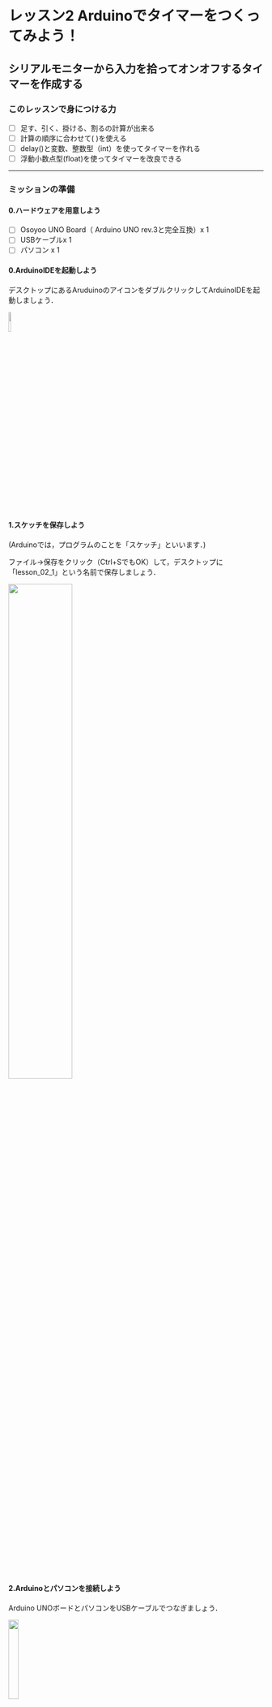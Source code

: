 # レッスン2 Arduinoでタイマーをつくってみよう！

## **シリアルモニターから入力を拾ってオンオフするタイマーを作成する**

### このレッスンで身につける力

- [ ] 足す、引く、掛ける、割るの計算が出来る
- [ ] 計算の順序に合わせて( )を使える
- [ ] delay()と変数、整数型（int）を使ってタイマーを作れる
- [ ] 浮動小数点型(float)を使ってタイマーを改良できる

---

### ミッションの準備

#### 0.ハードウェアを用意しよう

- [ ] Osoyoo UNO Board（ Arduino UNO rev.3と完全互換）x 1
- [ ] USBケーブルx 1
- [ ] パソコン x 1

#### 0.ArduinoIDEを起動しよう

デスクトップにあるAruduinoのアイコンをダブルクリックしてArduinoIDEを起動しましょう．

<img src="image/ArduinoIDE_icon.png" width="10%">

#### 1.スケッチを保存しよう

(Arduinoでは，プログラムのことを「スケッチ」といいます．)

ファイル→保存をクリック（Ctrl+SでもOK）して，デスクトップに「lesson_02_1」という名前で保存しましょう．

<img src="image/ArduinoIDE_save.png" width="50%">

#### 2.Arduinoとパソコンを接続しよう

Arduino UNOボードとパソコンをUSBケーブルでつなぎましょう．

<img src="image/Arduino_USBcable.png" width="20%">

【注意】USBを抜き差しするときは向きを確認して，ていねいにあつかうこと．

USBを差したら，ArduinoIDEでポートを指定しましょう．

ツール→シリアルポートをクリックして，「COM～（Arduino UNO）」となっているものをクリックしましょう．（COM～の数字は毎回変わります．）

<img src="image/ArduinoIDE_port_setting.png" width="70%">



---

### 【前回の復習】電卓を作ってみよう
#### このセクションで身につける力
- [ ] 足す、引く、掛ける、割るの計算が出来る
- [ ] 計算の順序に合わせて( )を使える

---

#### プログラムでの四則演算

足し算，引き算，掛け算，割り算のことを「四則演算（しそくえんざん）」と言います．

算数の時間だけでなく，プログラムを書くときもこの四則演算を使うことが多いです．

しかし，プログラム内での四則演算は少し変わった書き方をします．まずは書き方を覚えましょう．

| 種類 | 算数 | プログラム |
| ---- | ---- | ---- |
|  足し算  | + | + |
|  引き算  | - | - |
|  掛け算  | × | * （アスタリスク） |
|  割り算  | ÷ | / （スラッシュ）|

プログラムで書く四則演算の例
- 1 + 1
- 2 - 1
- 2 * 3  
- 4 / 2

また，普通の式と同じように()で囲んだ式を先に計算することもできます．
- (1 + 2) * 3 → 9
- ((1 + 2) *3) / 3 →3



---


#### シリアルモニタからの入力を読み取ろう

電卓を作るには，入力された数字を読み取る必要があります．

さっそく，シリアルモニタからの入力をそのまま表示するプログラムを作ってみましょう．

以下をすべてコピー＆ペーストしましょう．


**＜プログラム＞**

``` C++
long val;

void setup() {
  Serial.begin(9600); //ボーレートの指定
}

void loop() {

  //受信データがある場合if内を処理
  if (Serial.available() > 0) {
    val = Serial.parseInt();    //文字列データを数値に変換
    Serial.println(val);          //一つ目の数字をシリアルモニタに表示
  }

}
```



**＜実行の準備＞**

コピー＆ペーストができたら左上の矢印を押して（またはCtrl＋U），プログラムを書き込みましょう．「ボードへの書き込みが完了しました」と表示されれば成功です．

<img src="image/ArduinoIDE_compile&run.png" width="70%">

ツール→シリアルモニタをクリックしましょう．

シリアルモニタが表示されたら，ボーレートを9600bpsに，と改行の設定を「改行無し」にしましょう．

シリアルモニタに数字を入力してみましょう．

<img src="image/lesson02_1_serialmonitor_setting.png" width="70%">


**＜実行結果＞**

<img src="image/lesson02_1_serialmonitor_result.png" width="70%">



---

#### 電卓を完成させよう

上で作ったプログラムを改造して，電卓に改造しましょう．

ファイル→名前を付けて保存をクリックして，「lesson_02_1」という名前で保存しましょう．

以下をすべてコピー＆ペーストしましょう．

**＜プログラム＞**

``` C++
long val1,val2,result;

void setup() {
  Serial.begin(9600); //ボーレートを指定
}

void loop() {

  //受信データがある場合if内を処理
  if (Serial.available() > 0){
    
    val1 = Serial.parseInt();    //文字列データを数値に変換
    Serial.print(val1);          //一つ目の数字をシリアルモニタに表示
    
    char aop = Serial.read();    //四則演算用の文字の読み込み
    Serial.print(aop);           //四則演算の文字をシリアルモニタに表示
 
    val2 = Serial.parseInt();    //文字列データを数値に変換
    Serial.print(val2);          //2つ目の数字をシリアルモニタに表示
    Serial.println("=");         //"="表示後改行
    
    switch (aop){
      case '+' :
          result = val1 + val2;
          Serial.println(result ,DEC);   //加算と改行
          Serial.println("");            //改行
          break;
      
      case '-' :
          result = val1 - val2;
          Serial.println(result ,DEC);   //減算と改行
          Serial.println("");            //改行
          break;

      case '*' :
          result = val1 * val2;
          Serial.println(result ,DEC);   //乗算と改行
          Serial.println("");            //改行
          break;

      case '/' :
          result = val1 / val2;
          Serial.println(result ,DEC);   //除算と改行
          Serial.println("");            //改行
          break;
      }
      
  }
  
}
```



**＜実行の準備＞**

コピー＆ペーストができたら左上の矢印を押して（またはCtrl＋U），プログラムを書き込みましょう．

ツール→シリアルモニタをクリックしましょう．

シリアルモニタが表示されたら，ボーレートを9600に，と改行の設定を「改行無し」にしましょう．

シリアルモニタに「1+1」「2*3」のような式を入力して，Enterを押しましょう．

<img src="image/lesson02_2_serialmonitor_setting.png" width="70%">



**＜実行結果＞**

<img src="image/lesson02_2_serialmonitor_result.png" width="70%">



---

### タイマーを作ってみよう
#### このセクションで身につける力
- [ ] delay()と変数、整数型（int）を使ってタイマーを作れる
- [ ] 浮動小数点型(float)を使ってタイマーを改良できる

---

#### 変数とは？

変数は，数字や文字を入れておく入れ物のことです．MindStormsではカバンになっていましたね．

Arduinoでは，変数を使う前に宣言する（用意する）必要があります．

例えば，こんな風に宣言します．

``` C++
int a;
```
これは，「整数型で，aという変数を宣言した」ということになります．

「int」が「整数型」を表します．整数とは，「1」「100」「-5」などの小数や分数以外の数字です．整数型には整数しか入りません．「3.14（小数）」「b（文字）」などは入りません．

この部分を変えると型の種類を変更できます．型の種類は他にもたくさんありますが，ここではintのみの紹介とします．

---


#### 1秒ごとにカウントアップするタイマーを作ろう

ファイル→名前を付けて保存をクリックして，「lesson_02_3」という名前で保存しましょう．

以下をすべてコピー＆ペーストしましょう．

**＜プログラム＞**

``` C++
int count = 0;

void setup() {
  Serial.begin(9600);
  Serial.println("Yを押してタイマースタート");
}
void loop() {
  if (Serial.available()) {
    char ch = Serial.read();
    if (ch == 'y' ||  ch == 'Y') {
      Serial.println("タイマーON");
      Serial.println("タイマーを止めるにはNを押してください");
      count = 0;
    }
    if (ch == 'n' ||  ch == 'N') {
      Serial.println("タイマーOFF");
      Serial.print(count);
      Serial.println(" 秒");
      Serial.println("Yを押してタイマースタート");
      count = 0;
    }
  }
  delay(1000);
  count += 1;
}
```



**＜実行の準備＞**

コピー＆ペーストができたら左上の矢印を押して（またはCtrl＋U），プログラムを書き込みましょう．


ツール→シリアルモニタをクリックしましょう．

シリアルモニタが表示されたら，ボーレートを9600に，と改行の設定を「改行無し」にしましょう．

シリアルモニタに「y」を入力して，Enterを押しましょう．タイマーが起動します．

数秒後，シリアルモニタに「n」を入力して，またEnterを押しましょう．タイマーが停止して，経過した時間が表示されます．


**＜実行結果＞**

<img src="image/lesson02_3_serialmonitor_result.png" width="70%">


---

#### 0.1秒ごとにカウントアップするタイマーを作ろう

50m走をするときに使うストップウォッチなどは，1秒の100分の1や1000分の1の細かい時間まで測ることができます．

今回は，上で作ったプログラムを改造して，1秒の10分の1の時間まで測ることができる（＝10倍の精度の）タイマーを作りましょう．

**＜プログラム＞**

ループを遅らせる時間を1000ms（1秒）から100ms（0.1秒）に変えて，精度をアップしましょう．

``` C++
delay(100);
```

ループを早めた分，countの数字が10倍速く大きくなってしまうので，表示する数字を10分の1にして調節しましょう．

``` C++
Serial.print(count/10);
```



**＜実行の準備＞**

コピー＆ペーストができたら左上の矢印を押して（またはCtrl＋U），プログラムを書き込みましょう．

さきほどと同じように実行しましょう．


**＜実行結果＞**

<img src="image/lesson02_3_serialmonitor_result.png" width="70%">

**精度が10倍になっているはずなのに1秒単位でしか表示されないのは何故だろう？**


---

#### float型を使ってタイマーを正しく動作させよう

ファイル→名前を付けて保存をクリックして，「lesson_02_4」という名前で保存しましょう．

先ほどのプログラムの変数「count」を，「float型（浮動小数点型）」に変えてみましょう．

``` C++
float count = 0;
```

float型とは，整数に加えて小数も入れることができる変数です．小数点以下何桁まで入れることができるかによって型の種類が変わりますが，今回はfloat型で十分です．

**＜実行の準備＞**

コピー＆ペーストができたら左上の矢印を押して（またはCtrl＋U），プログラムを書き込みましょう．

さきほどと同じように実行しましょう．


**＜実行結果＞**

<img src="image/lesson02_4_serialmonitor_result.png" width="70%">

**0.1秒単位で数字が表示されることを確認しよう**

---

### まとめ

- プログラムでの四則演算は「+」「-」「*」「/」
- シリアルモニタでデータの入力・表示ができる
- ループを遅らせるための関数はdelay();
- 変数は，数字や文字を入れておく箱
- int型は「整数型」，float型は「浮動小数点型」


#### 出来たことをチェックしよう

- [ ] 足す、引く、掛ける、割るの計算が出来る
- [ ] 計算の順序に合わせて( )を使える
- [ ] delay()と変数、整数型（int）を使ってタイマーを作れる
- [ ] 浮動小数点型(float)を使ってタイマーを改良できる